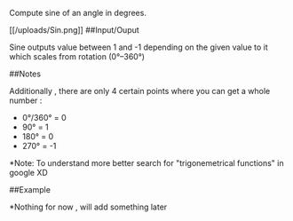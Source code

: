 Compute sine of an angle in degrees.

[[/uploads/Sin.png]]
##Input/Ouput

Sine outputs value between 1 and -1 depending on the given value to it which scales from rotation (0°–360°)

##Notes

Additionally , there are only 4 certain points where you can get a whole number :
- 0°/360° = 0
- 90° = 1
- 180° = 0
- 270° = -1

*Note: To understand more better search for "trigonemetrical functions" in google XD

##Example 

*Nothing for now , will add something later